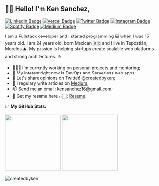 ## ✌🏼 Hello! I'm Ken Sanchez,
[![Linkedin Badge](https://img.shields.io/badge/-LinkedIn-0e76a8?style=flat&logo=Linkedin&logoColor=white)](https://linkedin.com/in/kenrric-garcia)
[![Vercel Badge](https://img.shields.io/badge/Website-3b5998?style=flat&logo=Vercel&logoColor=white)](https://kensanchez.dev)
[![Twitter Badge](https://img.shields.io/badge/-Twitter-00acee?style=flat&logo=Twitter&logoColor=white)](https://twitter.com/createdbyken)
[![Instagram Badge](https://img.shields.io/badge/-Instagram-e4405f?style=flat&logo=Instagram&logoColor=white)](https://instagram.com/createdby.ken/)
[![Spotify Badge](https://img.shields.io/badge/-Spotify-64D160?style=flat&logo=Spotify&logoColor=white)](https://open.spotify.com/user/2z6lv0yzjfgbrk7vmtbyrbth5)
[![Medium Badge](https://img.shields.io/badge/medium-%2312100E.svg?&style=flat&logo=medium&logoColor=white)](https://medium.com/@kensanchez16/)

I am a Fullstack developer and I started programming 💻 when I was 15 years old. I am 24 years old, born Mexican 🇲🇽 and I live in Tepoztlán, Morelos ⛰. My passion is helping startups create scalable web platforms and strong architectures. ⛵️

- 👨🏻‍💻 I’m currently working on personal projects and mentoring;
- 🚀 My interest right now is DevOps and Serverless web apps;
- 💬 Let's share opinions on Twitter! [@createdbyken](https://twitter.com/createdbyken);
- 📝 I regulary write articles on [Medium](https://medium.com/@kensanchez16);
- 📫 Send me an email: kensanchez16@gmail.com;
- 📝 Get my resume here 👉🏻: [Resume](https://docs.google.com/document/d/1Pw0UHPQ3FeZPnCEB8ZQpytyK8GT-aB3FJM2NpkbN8-w/edit?usp=sharing).


📈 **My GitHub Stats:**

<p>
  <img height="180em" src="https://github-readme-stats.vercel.app/api?username=createdbyken&show_icons=true&theme=tokyonight&hide_border=true&&count_private=true&include_all_commits=true" />
  <img height="180em" src="https://github-readme-stats.vercel.app/api/top-langs/?username=createdbyken&exclude_repo=KNN-Image-Classification&show_icons=true&theme=tokyonight&hide_border=true&layout=compact&langs_count=8"/>
</p>
<p>
  <img src="https://komarev.com/ghpvc/?username=createdbyken&label=Profile%20views&color=0e75b6&style=flat" alt="createdbyken" />
</p>
